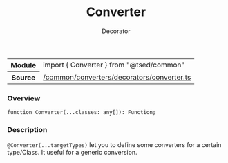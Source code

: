 
<header class="symbol-info-header"><h1 id="converter">Converter</h1><label class="symbol-info-type-label decorator">Decorator</label></header>
<!-- summary -->
<section class="symbol-info"><table class="is-full-width"><tbody><tr><th>Module</th><td><div class="lang-typescript"><span class="token keyword">import</span> { Converter }&nbsp;<span class="token keyword">from</span>&nbsp;<span class="token string">"@tsed/common"</span></div></td></tr><tr><th>Source</th><td><a href="https://github.com/Romakita/ts-express-decorators/blob/v4.23.2/src//common/converters/decorators/converter.ts#L0-L0">/common/converters/decorators/converter.ts</a></td></tr></tbody></table></section>
<!-- overview -->


### Overview


<pre><code class="typescript-lang ">function <span class="token function">Converter</span><span class="token punctuation">(</span>...classes<span class="token punctuation">:</span> <span class="token keyword">any</span><span class="token punctuation">[</span><span class="token punctuation">]</span><span class="token punctuation">)</span><span class="token punctuation">:</span> Function<span class="token punctuation">;</span></code></pre>


<!-- Parameters -->

<!-- Description -->


### Description

`@Converter(...targetTypes)` let you to define some converters for a certain type/Class.
It useful for a generic conversion.

<!-- Members -->

